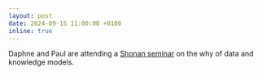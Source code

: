 ```yaml
---
layout: post
date: 2024-09-15 11:00:00 +0100
inline: true
---
```


Daphne and Paul are attending a [Shonan seminar](https://shonan.nii.ac.jp/seminars/183/) on the why of data and knowledge models.